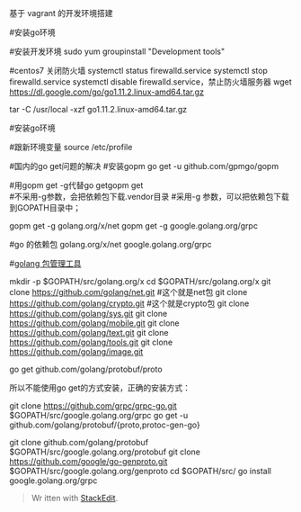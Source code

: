 基于 vagrant 的开发环境搭建

#安装go环境


#安装开发环境
sudo yum groupinstall "Development tools"


#centos7 关闭防火墙
systemctl status firewalld.service
systemctl stop firewalld.service
systemctl disable firewalld.service，禁止防火墙服务器
wget https://dl.google.com/go/go1.11.2.linux-amd64.tar.gz

tar -C /usr/local -xzf go1.11.2.linux-amd64.tar.gz


#安装go环境



#跟新环境变量
source /etc/profile

#国内的go get问题的解决
#安装gopm
go get -u github.com/gpmgo/gopm

#用gopm get -g代替go getgopm get  
#不采用-g参数，会把依赖包下载.vendor目录 
#采用-g 参数，可以把依赖包下载到GOPATH目录中；

gopm get -g golang.org/x/net
gopm get -g google.golang.org/grpc

#go 的依赖包
golang.org/x/net
google.golang.org/grpc


#[golang 包管理工具](https://blog.csdn.net/fenglailea/article/details/79107124)

mkdir -p $GOPATH/src/golang.org/x
cd $GOPATH/src/golang.org/x
git clone https://github.com/golang/net.git #这个就是net包
git clone https://github.com/golang/crypto.git #这个就是crypto包
git clone https://github.com/golang/sys.git
git clone https://github.com/golang/mobile.git
git clone https://github.com/golang/text.git
git clone https://github.com/golang/tools.git
git clone https://github.com/golang/image.git

go get github.com/golang/protobuf/proto

所以不能使用go get的方式安装，正确的安装方式：

git clone https://github.com/grpc/grpc-go.git $GOPATH/src/google.golang.org/grpc
go get -u github.com/golang/protobuf/{proto,protoc-gen-go}

git clone github.com/golang/protobuf
$GOPATH/src/google.golang.org/protobuf
git clone https://github.com/google/go-genproto.git $GOPATH/src/google.golang.org/genproto
cd $GOPATH/src/
go install google.golang.org/grpc


> Wr
itten with [StackEdit](https://stackedit.io/).
<!--stackedit_data:
eyJoaXN0b3J5IjpbMTE5NzMxOTAyMywyODM3MTg2OTEsLTEwNj
E2NjI4MSwtMTI1MTUzOTUyNSwtMTI1MzQ3MTg3MSwtMTk2NTE5
MzY0Myw0NzczMDQ1NzUsMTE3Njg3NDA2Miw0MjUwOTY3MzAsMT
cwOTEwMjE1NiwtMTc3MDYzNDQzMiwtMTQyMzE3MzUzXX0=
-->